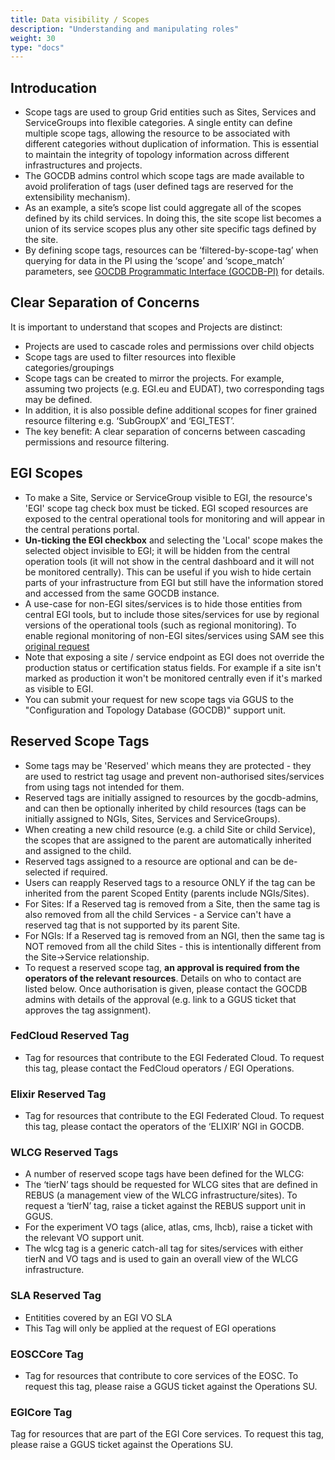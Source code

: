 ```yaml
---
title: Data visibility / Scopes
description: "Understanding and manipulating roles"
weight: 30
type: "docs"
---
```


## Introducation

- Scope tags are used to group Grid entities such as Sites, Services and
ServiceGroups into flexible categories. A single entity can define multiple
scope tags, allowing the resource to be associated with different categories
without duplication of information. This is essential to maintain the integrity
of topology information across different infrastructures and projects.
- The GOCDB admins control which scope tags are made available to avoid
proliferation of tags (user defined tags are reserved for the extensibility
mechanism).
- As an example, a site’s scope list could aggregate all of the scopes defined by
its child services. In doing this, the site scope list becomes a union of its
service scopes plus any other site specific tags defined by the site.
- By defining scope tags, resources can be ‘filtered-by-scope-tag’ when querying
for data in the PI using the ‘scope’ and ‘scope_match’ parameters, see
[GOCDB Programmatic Interface (GOCDB-PI)](https://wiki.egi.eu/wiki/GOCDB/PI/Technical_Documentation)
for details.

## Clear Separation of Concerns

It is important to understand that scopes and Projects are distinct:
- Projects are used to cascade roles and permissions over child objects
- Scope tags are used to filter resources into flexible categories/groupings
- Scope tags can be created to mirror the projects. For example, assuming two
projects (e.g. EGI.eu and EUDAT), two corresponding tags may be defined.
- In addition, it is also possible define additional scopes for finer grained
resource filtering e.g. ‘SubGroupX’ and ‘EGI_TEST’.
- The key benefit: A clear separation of concerns between cascading permissions
and resource filtering.

## EGI Scopes

- To make a Site, Service or ServiceGroup visible to EGI, the resource's 'EGI'
scope tag check box must be ticked. EGI scoped resources are exposed to the
central operational tools for monitoring and will appear in the central 
perations portal.
- **Un-ticking the EGI checkbox** and selecting the 'Local' scope makes the
selected object invisible to EGI; it will be hidden from the central operation
tools (it will not show in the central dashboard and it will not be monitored
centrally). This can be useful if you wish to hide certain parts of your
infrastructure from EGI but still have the information stored and accessed from
the same GOCDB instance.
- A use-case for non-EGI sites/services is to hide those entities from central
EGI tools, but to include those sites/services for use by regional versions of
the operational tools (such as regional monitoring). To enable regional
monitoring of non-EGI sites/services using SAM see this
[original request](https://ggus.eu/ws/ticket_info.php?ticket=76888)
- Note that exposing a site / service endpoint as EGI does not override the
production status or certification status fields. For example if a site isn't
marked as production it won't be monitored centrally even if it's marked as
visible to EGI.
- You can submit your request for new scope tags via GGUS to the "Configuration
and Topology Database (GOCDB)" support unit.

## Reserved Scope Tags

- Some tags may be 'Reserved' which means they are protected - they are used to
restrict tag usage and prevent non-authorised sites/services from using tags not
intended for them.
- Reserved tags are initially assigned to resources by the gocdb-admins, and can
then be optionally inherited by child resources (tags can be initially assigned
to NGIs, Sites, Services and ServiceGroups).
- When creating a new child resource (e.g. a child Site or child Service), the
scopes that are assigned to the parent are automatically inherited and assigned
to the child.
- Reserved tags assigned to a resource are optional and can be de-selected if
required.
- Users can reapply Reserved tags to a resource ONLY if the tag can be inherited
from the parent Scoped Entity (parents include NGIs/Sites).
 - For Sites: If a Reserved tag is removed from a Site, then the same tag is also
removed from all the child Services - a Service can't have a reserved tag that is
not supported by its parent Site.
 - For NGIs: If a Reserved tag is removed from an NGI, then the same tag is NOT
removed from all the child Sites - this is intentionally different from the
Site->Service relationship.
- To request a reserved scope tag, **an approval is required from the operators of
the relevant resources**. Details on who to contact are listed below. Once
authorisation is given, please contact the GOCDB admins with details of the
approval (e.g. link to a GGUS ticket that approves the tag assignment).

### FedCloud Reserved Tag

- Tag for resources that contribute to the EGI Federated Cloud. To request this
tag, please contact the FedCloud operators / EGI Operations.

### Elixir Reserved Tag

- Tag for resources that contribute to the EGI Federated Cloud. To request this
tag, please contact the operators of the ‘ELIXIR’ NGI in GOCDB.

### WLCG Reserved Tags

- A number of reserved scope tags have been defined for the WLCG:
 - The ‘tierN’ tags should be requested for WLCG sites that are defined in REBUS
(a management view of the WLCG infrastructure/sites). To request a ‘tierN’ tag,
raise a ticket against the REBUS support unit in GGUS.
 - For the experiment VO tags (alice, atlas, cms, lhcb), raise a ticket with the
relevant VO support unit.
 - The wlcg tag is a generic catch-all tag for sites/services with either tierN
and VO tags and is used to gain an overall view of the WLCG infrastructure.

### SLA Reserved Tag

- Entitities covered by an EGI VO SLA
 - This Tag will only be applied at the request of EGI operations

### EOSCCore Tag

- Tag for resources that contribute to core services of the EOSC. To request this
tag, please raise a GGUS ticket against the Operations SU.

### EGICore Tag

Tag for resources that are part of the EGI Core services. To request this tag,
please raise a GGUS ticket against the Operations SU.
